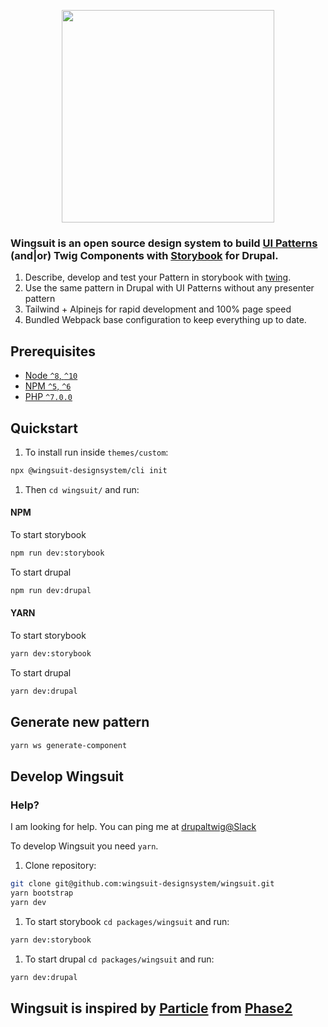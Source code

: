 <p align="center">
<img src="https://github.com/wingsuit-designsystem/wingsuit/raw/master/images/wsuit-logo-stacked.svg" width="340px">
</p>

### Wingsuit is an open source design system to build [UI Patterns](https://www.drupal.org/project/ui_patterns) (and|or) Twig Components with [Storybook](https://storybook.js.org/) for Drupal.

1.  Describe, develop and test your Pattern in storybook with [twing](https://www.npmjs.com/package/twing).
1.  Use the same pattern in Drupal with UI Patterns without any presenter pattern
1.  Tailwind + Alpinejs for rapid development and 100% page speed
1.  Bundled Webpack base configuration to keep everything up to date.

## Prerequisites

- [Node `^8`, `^10`](https://nodejs.org)
- [NPM `^5`, `^6`](https://www.npmjs.com/)
- [PHP `^7.0.0`](https://php.net)


## Quickstart

1. To install run inside `themes/custom`:

```bash
npx @wingsuit-designsystem/cli init
```

1. Then `cd wingsuit/` and run:

#### NPM
To start storybook
```bash
npm run dev:storybook
```
To start drupal
```bash
npm run dev:drupal
```
#### YARN
To start storybook
```bash
yarn dev:storybook
```
To start drupal
```bash
yarn dev:drupal
```
## Generate new pattern
```bash
yarn ws generate-component
```
## Develop Wingsuit

### Help?
I am looking for help. You can ping me at [drupaltwig@Slack](https://drupaltwig.slack.com)    

To develop Wingsuit you need `yarn`.
1. Clone repository:

```bash
git clone git@github.com:wingsuit-designsystem/wingsuit.git
yarn bootstrap
yarn dev
```

1. To start storybook `cd packages/wingsuit` and run:

```bash
yarn dev:storybook
```

1. To start drupal `cd packages/wingsuit` and run:

```bash
yarn dev:drupal
```
## Wingsuit is inspired by [Particle](https://github.com/phase2/particle) from [Phase2](https://www.phase2technology.com/)

